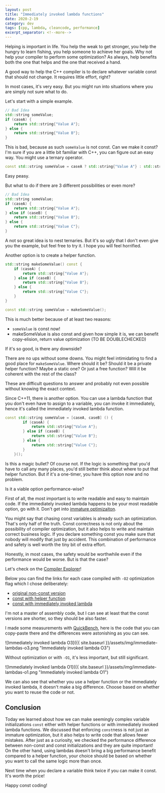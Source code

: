 ```yaml
---
layout: post
title: "Immediately invoked lambda functions"
date: 2020-2-19
category: dev
tags: [cpp, lambda, cleancode, performance]
excerpt_separator: <!--more-->
---
```

Helping is important in life. You help the weak to get stronger, you help the hungry to learn fishing, you help someone to achieve her goals. Why not help your compiler to perform some optimization? As always, help benefits both the one that helps and the one that received a hand.

A good way to help the C++ compiler is to declare whatever variable const that should not change. It requires little effort, right?
<!--more-->

In most cases, it's very easy. But you might run into situations where you are simply not sure what to do.

Let's start with a simple example.

```cpp
// Bad Idea
std::string someValue;
if (caseA) {
    return std::string{"Value A"};
} else {
    return std::string{"Value B"};
}
```

This is bad, because as such `someValue` is not const. Can we make it const? I'm sure if you are a little bit familiar with C++, you can figure out an easy way. You might use a ternary operator.

```cpp
const std::string someValue = caseA ? std::string{"Value A"} : std::string{"Value B"};
```

Easy peasy.

But what to do if there are 3 different possibilities or even more?

```cpp
// Bad Idea
std::string someValue;
if (caseA) {
    return std::string{"Value A"};
} else if (caseB) {
    return std::string{"Value B"};
} else {
    return std::string{"Value C"};
}
```

A not so great idea is to nest ternaries. But it's so ugly that I don't even give you the example, but feel free to try it. I hope you will feel horrified.

Another option is to create a helper function.

```cpp
std::string makeSomeValue() const {
    if (caseA) {
        return std::string{"Value A"};
    } else if (caseB) {
        return std::string{"Value B"};
    } else {
        return std::string{"Value C"};
    }
}

const std::string someValue = makeSomeValue();
```

This is much better because of at least two reasons:
- `someValue` is const now!
- makeSomeValue is also const and given how simple it is, we can benefit copy-elision, return value optimization (TO BE DOUBLECHECKED)

If it's so good, is there any downside?

There are no ups without some downs. You might feel intimidating to find a good place for `makeSomeValue`. Where should it be? Should it be a private helper function? Maybe a static one? Or just a free function? Will it be coherent with the rest of the class?

These are difficult questions to answer and probably not even possible without knowing the exact context.

Since C++11, there is another option. You can use a lambda function that you don't even have to assign to a variable, you can invoke it immediately, hence it's called the immediately invoked lambda function.

```cpp
const std::string someValue = [caseA, caseB] () {
        if (caseA) {
            return std::string{"Value A"};
        } else if (caseB) {
            return std::string{"Value B"};
        } else {
            return std::string{"Value C"};
        }
    }();
```

Is this a magic bullet? Of course not. If the logic is something that you'd have to call any many places, you'd still better think about where to put that helper function. But if it's a one-timer, you have this option now and no problem.

Is it a viable option performance-wise?

First of all, the most important is to write readable and easy to maintain code. If the immediately invoked lambda happens to be your most readable option, go with it. Don't get into [immature optimizaiton]().

You might say that chasing const variables is already such an optimization. That's only half of the truth. Const correctness is not only about the possibility of compiler optimization, but it also helps to write and maintain correct business logic. If you declare something const you make sure that nobody will modify that just by accident. This combination of performance and safety is well worth the tiny bit of extra effort.

Honestly, in most cases, the safety would be worthwhile even if the performance would be worse. But is that the case?

Let's check on the [Compiler Explorer](https://godbolt.org/)!

Below you can find the links for each case compiled with `-O2` optimization flag which I chose deliberately:

* [original non-const version](https://godbolt.org/z/2ZtxMs)
* [const with helper function](https://godbolt.org/z/jg0gKR)
* [const with immediately invoked lambda](https://godbolt.org/z/YeYpRq)

I'm not a master of assembly code, but I can see at least that the const versions are shorter, so they should be also faster.

I made some measurements with [QuickBench](http://quick-bench.com/NnlmXwAOenovIUS4lbQhLJbtrk0), here is the code that you can copy-paste there and the differences were astonishing as you can see.

![Immediately invoked lambda O3]({{ site.baseurl }}/assets/img/immediate-lambdas-o3.png "Immediately invoked lambda O3")

Without optimization or with `-O1`, it's less important, but still significant.

![Immediately invoked lambda O1]({{ site.baseurl }}/assets/img/immediate-lambdas-o1.png "Immediately invoked lambda O1")

We can also see that whether you use a helper function or the immediately invoked lambda, it doesn't make a big difference. Choose based on whether you want to reuse the code or not.

## Conclusion

Today we learned about how we can make seemingly complex variable initializations `const` either with helper functions or with immediately invoked lambda functions. We discussed that enforcing `const`ness is not just an immature optimization, but it also helps to write code that allows fewer mistakes. After just as a curiosity, we checked the performance difference between non-const and const initializations and they are quite important! On the other hand, using lambdas doesn't bring a big performance benefit compared to a helper function, your choice should be based on whether you want to call the same logic more than once.

Next time when you declare a variable think twice if you can make it const. It's worth the price!

Happy const coding!

